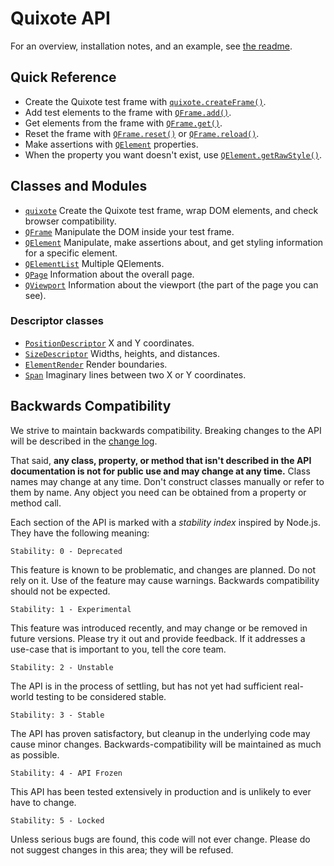 # Quixote API

For an overview, installation notes, and an example, see [the readme](../README.md).


## Quick Reference

* Create the Quixote test frame with [`quixote.createFrame()`](quixote.md#quixotecreateframe).
* Add test elements to the frame with [`QFrame.add()`](QFrame.md#frameadd).
* Get elements from the frame with [`QFrame.get()`](QFrame.md#frameget).
* Reset the frame with [`QFrame.reset()`](QFrame.md#framereset) or [`QFrame.reload()`](QFrame.md#framereload).
* Make assertions with [`QElement`](QElement.md) properties.
* When the property you want doesn't exist, use [`QElement.getRawStyle()`](QElement.md#elementgetrawstyle).


## Classes and Modules

* [`quixote`](quixote.md) Create the Quixote test frame, wrap DOM elements, and check browser compatibility.
* [`QFrame`](QFrame.md) Manipulate the DOM inside your test frame.
* [`QElement`](QElement.md) Manipulate, make assertions about, and get styling information for a specific element.
* [`QElementList`](QElementList.md) Multiple QElements.
* [`QPage`](QPage.md) Information about the overall page.
* [`QViewport`](QViewport.md) Information about the viewport (the part of the page you can see).

### Descriptor classes

* [`PositionDescriptor`](PositionDescriptor.md) X and Y coordinates.
* [`SizeDescriptor`](SizeDescriptor.md) Widths, heights, and distances.
* [`ElementRender`](ElementRender.md) Render boundaries.
* [`Span`](Span.md) Imaginary lines between two X or Y coordinates.


## Backwards Compatibility

We strive to maintain backwards compatibility. Breaking changes to the API will be described in the [change log](../CHANGELOG.md).

That said, **any class, property, or method that isn't described in the API documentation is not for public use and may change at any time.** Class names may change at any time. Don't construct classes manually or refer to them by name. Any object you need can be obtained from a property or method call.

Each section of the API is marked with a *stability index* inspired by Node.js. They have the following meaning:
 
```
Stability: 0 - Deprecated
```

This feature is known to be problematic, and changes are planned.  Do not rely on it.  Use of the feature may cause warnings. Backwards compatibility should not be expected.

```
Stability: 1 - Experimental
```

This feature was introduced recently, and may change or be removed in future versions.  Please try it out and provide feedback. If it addresses a use-case that is important to you, tell the core team.

```
Stability: 2 - Unstable
```

The API is in the process of settling, but has not yet had sufficient real-world testing to be considered stable.

```
Stability: 3 - Stable
```

The API has proven satisfactory, but cleanup in the underlying code may cause minor changes. Backwards-compatibility will be maintained as much as possible.

```
Stability: 4 - API Frozen
```

This API has been tested extensively in production and is unlikely to ever have to change.

```
Stability: 5 - Locked
```

Unless serious bugs are found, this code will not ever change.  Please do not suggest changes in this area; they will be refused.

